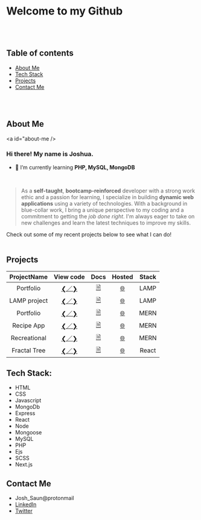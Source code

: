 <br><br>

#  Welcome to my Github

<br><br>

## Table of contents
* [About Me](#about-me)
* [Tech Stack](#tech-stack)
* [Projects](#projects)
* [Contact Me](#contact-me)

<br><br>

## About Me


<a id="about-me />


### Hi there! My name is Joshua.

- 🌱 I’m currently learning **PHP, MySQL, MongoDB**

<br>

> As a __self-taught__, **bootcamp-reinforced** developer with a strong work ethic and a passion for learning, I specialize in building __dynamic web applications__ using a variety of technologies. With a background in blue-collar work, I bring a unique perspective to my coding and a commitment to getting the _job done right_. I'm always eager to take on new challenges and learn the latest techniques to improve my skills.
> <br>

Check out some of my recent projects below to see what I can do!
<br><br>

## Projects

| ProjectName  |                         View code                         |                                   Docs                                    |       Hosted       | Stack |
| :----------: | :-------------------------------------------------------: | :-----------------------------------------------------------------------: | :----------------: | :---: |
|  Portfolio   |                   <a href="#">❮／❯</a>                    |                             <a href="#">🗎</a>                             | <a href="#">🌐</a> | LAMP  |
| LAMP project |                   <a href="#">❮／❯</a>                    |                             <a href="#">🗎</a>                             | <a href="#">🌐</a> | LAMP  |
|  Portfolio   |                   <a href="#">❮／❯</a>                    |                             <a href="#">🗎</a>                             | <a href="#">🌐</a> | MERN  |
|  Recipe App  |  <a href="https://github.com/J-Saun/JCA_recipe">❮／❯</a>  | <a href="https://github.com/J-Saun/JCA_recipe/blob/master/README.md">🗎<a> | <a href="#">🌐</a> | MERN  |
| Recreational |  <a href="https://github.com/J-Saun/yelp_camp">❮／❯</a>   |        <a href="https://github.com/J-Saun/yelp_camp#readme">🗎</a>         | <a href="#">🌐</a> | MERN  |
| Fractal Tree | <a href="https://github.com/J-Saun/Fractal-Tree">❮／❯</a> |       <a href="https://github.com/J-Saun/Fractal-Tree#readme">🗎</a>       | <a href="#">🌐</a> | React |

## Tech Stack:
* HTML
* CSS
* Javascript
* MongoDb
* Express
* React
* Node
* Mongoose
* MySQL
* PHP
* Ejs
* SCSS
* Next.js

## Contact Me
* Josh_Saun@protonmail
* [LinkedIn](https://www.linkedin.com/in/joshua-saunders-814699223?lipi=urn%3Ali%3Apage%3Ad_flagship3_profile_view_base_contact_details%3BG611BtSdTESPPPMmbf5yLA%3D%3D)
* [Twitter](https://www.google.com)
